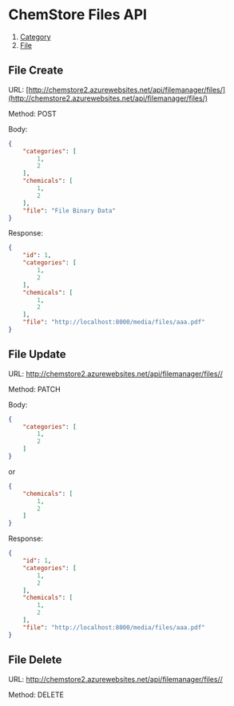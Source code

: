 # ChemStore Files API

1. [Category](http://chemstore2.azurewebsites.net/api/filemanager/categories/)
2. [File](http://chemstore2.azurewebsites.net/api/filemanager/files/)

## File Create

URL: [http://chemstore2.azurewebsites.net/api/filemanager/files/](http://chemstore2.azurewebsites.net/api/filemanager/files/) 

Method: POST

Body: 

```json
{
    "categories": [
        1,
        2
    ],
    "chemicals": [
        1,
        2
    ],
    "file": "File Binary Data"
}
```

Response:

```json
{
    "id": 1,
    "categories": [
        1,
        2
    ],
    "chemicals": [
        1,
        2
    ],
    "file": "http://localhost:8000/media/files/aaa.pdf"
}
```

## File Update

URL: [http://chemstore2.azurewebsites.net/api/filemanager/files/<id>/](http://chemstore2.azurewebsites.net/api/filemanager/files/1/)

Method: PATCH

Body:

```json
{
    "categories": [
        1,
        2
    ]
}
```
or
```json
{
    "chemicals": [
        1,
        2
    ]
}
```

Response:

```json
{
    "id": 1,
    "categories": [
        1,
        2
    ],
    "chemicals": [
        1,
        2
    ],
    "file": "http://localhost:8000/media/files/aaa.pdf"
}
```

## File Delete

URL: [http://chemstore2.azurewebsites.net/api/filemanager/files/<id>/](http://chemstore2.azurewebsites.net/api/filemanager/files/1/)

Method: DELETE